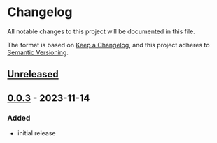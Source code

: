 # Changelog

All notable changes to this project will be documented in this file.

The format is based on [Keep a Changelog](https://keepachangelog.com/en/1.0.0/),
and this project adheres to [Semantic Versioning](https://semver.org/spec/v2.0.0.html).

## [Unreleased]

## [0.0.3] - 2023-11-14

### Added
* initial release

[Unreleased]: https://github.com/caribank/yawarana-sketch/compare/v0.0.3...HEAD
[0.0.3]: https://github.com/caribank/yawarana-sketch/releases/tag/0.0.3